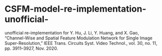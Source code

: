 # CSFM-model-re-implementation-unofficial-
unofficial re-implementation for Y. Hu, J. Li, Y. Huang, and X. Gao, “Channel-Wise and Spatial Feature Modulation Network for Single Image Super-Resolution,” IEEE Trans. Circuits Syst. Video Technol., vol. 30, no. 11, pp. 3911–3927, Nov. 2020.
